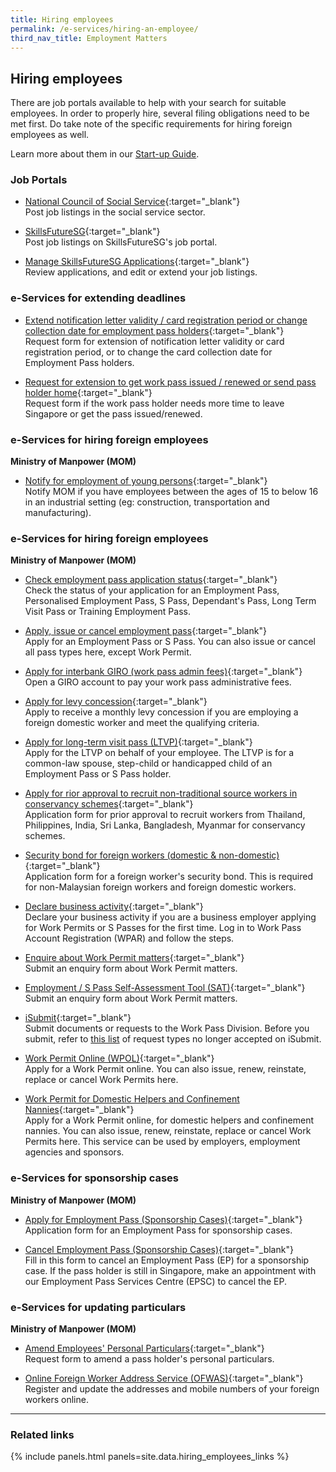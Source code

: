 ```yaml
---
title: Hiring employees
permalink: /e-services/hiring-an-employee/
third_nav_title: Employment Matters
---
```


## Hiring employees

There are job portals available to help with your search for suitable employees. In order to properly hire, several filing obligations need to be met first. Do take note of the specific requirements for hiring foreign employees as well.

Learn more about them in our [Start-up Guide](/start-a-business/hire-employees/).

### Job Portals

- [National Council of Social Service](https://e-services.ncss.gov.sg/LoginRequest){:target="_blank"}
  <br>Post job listings in the social service sector.

- [SkillsFutureSG](https://employer.mycareersfuture.gov.sg/){:target="_blank"}
  <br>Post job listings on SkillsFutureSG's job portal.

- [Manage SkillsFutureSG Applications](https://employer.mycareersfuture.gov.sg/){:target="_blank"}
  <br>Review applications, and edit or extend your job listings.

### e-Services for extending deadlines

- [Extend notification letter validity / card registration period or change collection date for employment pass holders](https://form.gov.sg/#!/5b6d4563ca1efb000f3b03a4){:target="_blank"}
  <br>Request form for extension of notification letter validity or card registration period, or to change the card collection date for Employment Pass holders.

- [Request for extension to get work pass issued / renewed or send pass holder home](https://form.gov.sg/#!/5f1803c2adf7da00122fc34e){:target="_blank"}
  <br>Request form if the work pass holder needs more time to leave Singapore or get the pass issued/renewed.

### e-Services for hiring foreign employees

**Ministry of Manpower (MOM)**

- [Notify for employment of young persons](https://www.mom.gov.sg/eservices/services/notify-for-employment-of-young-persons){:target="_blank"}
  <br>Notify MOM if you have employees between the ages of 15 to below 16 in an industrial setting (eg: construction, transportation and manufacturing).

### e-Services for hiring foreign employees

**Ministry of Manpower (MOM)**

- [Check employment pass application status](https://eponline.mom.gov.sg/epol/PEPOLUAMT012DisplayAction.do){:target="_blank"}
  <br>Check the status of your application for an Employment Pass, Personalised Employment Pass, S Pass, Dependant's Pass, Long Term Visit Pass or Training Employment Pass.

- [Apply, issue or cancel employment pass](https://www.mom.gov.sg/eservices/services/apply-for-a-new-ep-and-s-pass){:target="_blank"}
  <br>Apply for an Employment Pass or S Pass. You can also issue or cancel all pass types here, except Work Permit.

- [Apply for interbank GIRO (work pass admin fees)](#){:target="_blank"}
  <br>Open a GIRO account to pay your work pass administrative fees.

- [Apply for levy concession](https://www.mom.gov.sg/passes-and-permits/work-permit-for-foreign-domestic-worker/foreign-domestic-worker-levy/levy-concession){:target="_blank"}
  <br>Apply to receive a monthly levy concession if you are employing a foreign domestic worker and meet the qualifying criteria.

- [Apply for long-term visit pass (LTVP)](https://www.mom.gov.sg/eservices/services/ep-online){:target="_blank"}
  <br>Apply for the LTVP on behalf of your employee. The LTVP is for a common-law spouse, step-child or handicapped child of an Employment Pass or S Pass holder.

- [Apply for rior approval to recruit non-traditional source workers in conservancy schemes](https://www.mom.gov.sg/-/media/mom/documents/services-forms/passes/wp_appln_for_nts_workers.pdf){:target="_blank"}
  <br>Application form for prior approval to recruit workers from Thailand, Philippines, India, Sri Lanka, Bangladesh, Myanmar for conservancy schemes.

- [Security bond for foreign workers (domestic & non-domestic)](http://www.mom.gov.sg/-/media/mom/documents/services-forms/passes/fw_sb_form.pdf){:target="_blank"}
  <br>Application form for a foreign worker's security bond. This is required for non-Malaysian foreign workers and foreign domestic workers.

- [Declare business activity](https://wponline.mom.gov.sg/WPOLLoginController?action=WPOLLoginAction&actionType=WPOLOWPRP){:target="_blank"}
  <br>Declare your business activity if you are a business employer applying for Work Permits or S Passes for the first time. Log in to Work Pass Account Registration (WPAR) and follow the steps.

- [Enquire about Work Permit matters](https://service2.mom.gov.sg/efeedback/Forms/eFeedbackWithReferrer.aspx?option=20){:target="_blank"}
  <br>Submit an enquiry form about Work Permit matters.

- [Employment / S Pass Self-Assessment Tool (SAT)](https://service2.mom.gov.sg/efeedback/Forms/eFeedbackWithReferrer.aspx?option=20){:target="_blank"}
  <br>Submit an enquiry form about Work Permit matters.

- [iSubmit](https://service2.mom.gov.sg/isubmit/Forms/iSubmitForm.aspx){:target="_blank"}
  <br>Submit documents or requests to the Work Pass Division. Before you submit, refer to [this list](https://www.mom.gov.sg/eservices/services/isubmit#what-can-i-submit-using-online-forms-or-eservices) of request types no longer accepted on iSubmit.

- [Work Permit Online (WPOL)](https://wponline.mom.gov.sg/WPOLLoginController?action=WPOLLoginAction&actionType=WPOLCorpPassLoginCOYBehalf){:target="_blank"}
  <br>Apply for a Work Permit online. You can also issue, renew, reinstate, replace or cancel Work Permits here.

- [Work Permit for Domestic Helpers and Confinement Nannies](https://www.mom.gov.sg/eservices/services/work-permit-transactions-for-domestic-helpers-and-confinement-nannies){:target="_blank"}
  <br>Apply for a Work Permit online, for domestic helpers and confinement nannies. You can also issue, renew, reinstate, replace or cancel Work Permits here. This service can be used by employers, employment agencies and sponsors.

### e-Services for sponsorship cases

**Ministry of Manpower (MOM)**

- [Apply for Employment Pass (Sponsorship Cases)](http://www.mom.gov.sg/-/media/mom/documents/services-forms/passes/ep_sponsor_form8.pdf){:target="_blank"}
  <br>Application form for an Employment Pass for sponsorship cases.

- [Cancel Employment Pass (Sponsorship Cases)](https://form.gov.sg/#!/5a681dc0c2c5676e005c35d8){:target="_blank"}
  <br>Fill in this form to cancel an Employment Pass (EP) for a sponsorship case. If the pass holder is still in Singapore, make an appointment with our Employment Pass Services Centre (EPSC) to cancel the EP.

### e-Services for updating particulars

**Ministry of Manpower (MOM)**

- [Amend Employees' Personal Particulars](https://www.mom.gov.sg/-/media/mom/documents/services-forms/passes/amendment-of-pass-holder-personal-particulars-form.pdf){:target="_blank"}
  <br>Request form to amend a pass holder's personal particulars.

- [Online Foreign Worker Address Service (OFWAS)](https://www.mom.gov.sg/eservices/services/ofwas){:target="_blank"}
  <br>Register and update the addresses and mobile numbers of your foreign workers online.

---

### Related links

{% include panels.html panels=site.data.hiring_employees_links %}

